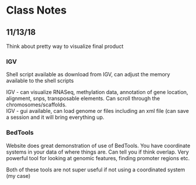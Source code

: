 # Class Notes
## 11/13/18

Think about pretty way to visualize final product

### IGV
Shell script available as download from IGV, can adjust the memory available to the shell scripts

IGV - can visualize RNASeq, methylation data, annotation of gene location, alignment, snps, transposable elements. Can scroll through the chromosomes/scaffolds.  
IGV - gui available, can load genome or files including an xml file (can save a session and it will bring everything up.

### BedTools
Website does great demonstration of use of BedTools.
You have coordinate systems in your data of where things are. Can tell you if think overlap. Very powerful tool for looking at genomic features, finding promoter regions etc. 

Both of these tools are not super useful if not using a coordinated system (my case)